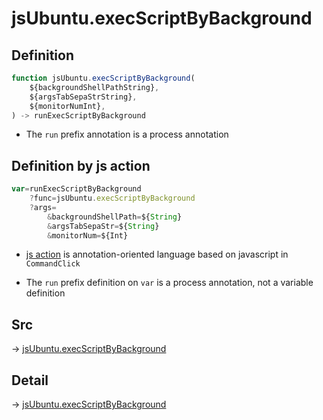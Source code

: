 # jsUbuntu.execScriptByBackground

## Definition

```js.js
function jsUbuntu.execScriptByBackground(
	${backgroundShellPathString},
	${argsTabSepaStrString},
	${monitorNumInt},
) -> runExecScriptByBackground
```

- The `run` prefix annotation is a process annotation
## Definition by js action

```js.js
var=runExecScriptByBackground
	?func=jsUbuntu.execScriptByBackground
	?args=
		&backgroundShellPath=${String}
		&argsTabSepaStr=${String}
		&monitorNum=${Int}
```

- [js action](#) is annotation-oriented language based on javascript in `CommandClick`

- The `run` prefix definition on `var` is a process annotation, not a variable definition

## Src

-> [jsUbuntu.execScriptByBackground](https://github.com/puutaro/CommandClick/blob/master/app/src/main/java/com/puutaro/commandclick/fragment_lib/terminal_fragment/js_interface/JsUbuntu.kt#L115)

## Detail

-> [jsUbuntu.execScriptByBackground](https://github.com/puutaro/CommandClick/blob/master/md/developer/js_interface/details/JsUbuntu/execScriptByBackground.md)
